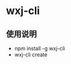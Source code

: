 # wxj-cli


## 使用说明
- npm install -g wxj-cli
- wxj-cli create <template> <name>  "template是github上面的user/repo ,name是文件夹名